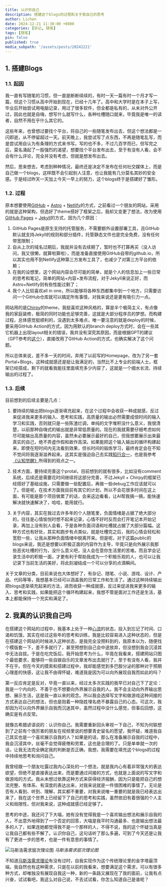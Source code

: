 ```yaml
---
title: 认识你自己
description: 搭建这个blogs的过程和关于我自己的思考
author: Lichen
date: 2024-12-21 11:30:00 +0800
categories: [杂记, 随笔]
tags: [随笔]
pin: false
published: true
media_subpath: '/assets/posts/20241221'
---
```


## 1. 搭建Blogs

### 1.1. 起因

我一直有写随笔的习惯，但一直是断断续续的，有时一天一篇有时一个月才写一篇，但这个习惯从高中开始到现在，已经十几年了。高中和大学时是在本子上写，毕业后开始尝试用电脑记录，用过了很多软件，但全都是私有的，从未对外公开过，因此也就是自嗨，想写什么就写什么，各种吐槽随口就来，毕竟我是唯一的读者，自然不用在乎什么其它的。

这些年来，也曾想过要找个平台，将自己的一些随笔发布出去，但这个想法都是一闪即逝，从不停留超过一天。前天晚上，我尝试写了点东西，不再是随笔乱写，而是尝试用自认为有条理的方式来书写。写的也不多，不过几百字而已，但写完之后，莫名涌起了一股强烈的渴望，想要找个平台发布出去，至于有没有人看，会不会有什么评论，完全并没有考虑，但就是想发布出去。

然后，思来想去，考虑到种种情况，最终还是决定不发布在任何社交媒体上，而是自己做一个blogs，这样既不会引起别人注意，也让我能有几分莫名其妙的安全感。于是经过昨天一天加上今天一早上的努力，这个blogs终于是搭建好了雏形。

### 1.2. 过程

原本想要使用[GitHub](https://github.com) + [Astro](https://astro.build) + [Netlify](https://www.netlify.com)的方式，之前看过一个朋友的网站，采用的就是这种架构，但选好了theme搭好了框架之后，我却又变更了想法，改为使用[GitHub Pages](https://pages.github.com) + [Jekyll](https://jekyllrb.com)的方式，因为几个原因：

1. GitHub Pages是原生支持的托管服务，不需要额外设置部署工具，且GitHub默认就支持Jekyll的规则和部分插件，托管静态文件也是完全免费，没有任何带宽限制；
2. 自从上次的域名过期后，我就并没有去续期了，暂时也不打算再买（没人访问，我又很懒，就算啦算啦），而是准备直接使用GitHub自带的github.io，所以其实也用不到Netlify这种第三方发布工具了，也减少了对第三方平台的依赖；
3. 在我的设想里，这个网站内容会尽可能的简单，就是个人的信息加上一些日常的思考和笔记，简单的网站+内容+发布流程，对于Jekyll来说正好，而Astro+Netlify则有些性能过剩了；
4. 我个人比较喜欢all in one，所以能够将各种东西都集中到一个地方，只需要访问一个GitHub仓库就可以搞定所有事情，对我来说还是更有吸引力一点。

网站用的是[Chirpy](https://chirpy.cotes.page)的theme，我挺喜欢这种风格的，算是半个极简主义，有点像我的家庭装修，极简的同时功能也足够完善，这就是大部分程序员的梦想。而构建过程，总体感觉挺顺利的，没遇到太多难点，唯一要注意的就是deploy的时候，要采用GitHub Action的方式，因为用默认的branch deploy方式时，会在一些其它机器上出现layout相关的错误，我并没有深究其原因，而是根据GPT的建议（GPT参考的[这个](https://august295.github.io/posts/Chirpy本地部署/#622-问题)），直接改用了GitHub Action的方式，也确实解决了这个问题。

所以总体来说，差不多一天的时间，弃用了以前写的Homepage，改为了另一套Portal+Blogs，这种成就感还是挺让我满足的，当然比不上专业的前端人士。框架已经搭成，剩下的就看我能往里面填充多少内容了，这就是一个细水长流、持续输出的过程了。

### 1.3. 后续

目前想到的后续主要是几点：

1. 要持续的输出把blogs逐渐填充起来，在这个过程中会收获一种成就感，反过来促进我来更多的输入、思考和实践，高质量的输出必然需要成倍时间的输入学习和实践，否则就只是一些陈渣烂调，单纯的文字堆积没什么意义，我很清楚，以前那种自嗨式的输出就是非常低质量的。现在的我就需要仔细考虑如何尽可能输出高质量的内容，虽然未必要展示最好的自己，但我想要展示出来最真实的自己，绝不弄虚作假和故作高深。如果能把这个输入输出的循环构建起来，即使在短时间内无法看到效果，但长时间的锻炼学习，最终肯定会在不知不觉间将我逐渐滋养起来。这其实是强迫自己去实践[知行合一](https://zh.wikipedia.org/wiki/知行合一)，也是我参考[《认知觉醒》](https://book.douban.com/subject/35193035/)所得到的观点之一。

2. 技术方面，要持续完善这个protal，目前想到的就有很多，比如没有comment系统，后续还是需要花时间继续将这部分完善，不过Jekyll + Chirpy的框架已经搭好了基础设施，只需要做一些配置后，再做一些debug工作应该就可以了。但是呢，在技术方面我目前有其它的计划，所以不会花很多时间在这上面，有可能是那个项目做累了的话，会来这边看看，让AI帮我搞一搞，能快速解决就快速解决了，哈哈，能用就行。

3. 关于内容，其实在我过去许多年的个人随笔里，负面情绪是占据了绝大部分的，往往是心情愉悦时想不起来记录，心情不好时反而会打开笔记本开始记录，再加上没有别人会看，于是各种负面词语和吐槽就占据了大部分篇幅。这种方式也有好处，其实和跑步有点类似，就是吐槽完之后，我的心情会轻松和宽慰一些，让我从那种负面情绪中脱离开来。但是呢，对于这篇public的blogs来说，我还是想要以积极正面的内容作为主导，毕竟只是向外展示我那些恶劣吐槽的行为，没什么意义吧，没人会在意你生活里的苦难。而且学会记录生活中的积极一面，才更有利于帮助我成为一个积极乐观的人，也可以让我记录下当前生活的美好，将此刻凝结成一个可以分享的点滴瞬间。

关于文章的分类，目前来说也大体想好了，有杂记、随笔、小说、游戏、设计、产品、代码等等，我想基本已经可以涵盖我的日常工作和生活了。通过这种持续输出把blogs逐渐填充起来的方法，进而收获一种成就感，反过来促进我来更多的输入、思考和实践，如果能把这个循环构建起来，我想不管是面对工作还是生活，基本上都能保持一个充实和满足了。

## 2. 我真的认识我自己吗

在搭建这个网站的过程中，我基本上处于一种[心流](https://zh.wikipedia.org/zh-cn/心流理論)的状态，投入到忘记了时间、口渴和饥饿，其实在经过这些年的思考和训练，我是比较容易进入这种状态的，但是在搭建这个网站的时候进入这种状态，是我完全没预料到的，我原本以为，随便找个模版套一下，差不多就行了，甚至预想到自己会中途放弃，但没想到我会沉浸其中无法自拔。于是在吃完饭后，我开始思考为什么，毕竟在我看来，搭建网站只图个最低要求，能够将一些自娱自乐的文章发布出去就行了，至于有没有人看，我并不在乎。但在今天的摸索和搭建过程中，我却能感觉到多巴胺分泌的那种对于预期心理差的快感，这让我不由得怀疑，难道我是因为可以向外展现自我而如此的吗？

第一反应肯定是反对，毕竟一直以来，经过太多次实践的我早已对自己下了定论：我是一个内向的、不善于也不想要向外界展示自我的人。我不会主动向外界输出思想、展示生活，这是我一直以来的观念。所以我会选择写文字和做游戏这种间接的方式表达自己的想法，但也是抱着一种隐姓埋名绝不暴露自己的心态。可这次，我却因为可以向外界展示自我而沉迷其中，虽然过程中没什么感觉，但事后回想，这确实是有点反常。

就像古希腊谚语说的：认识你自己。我需要重新回头审视一下自己，不知为何联想到了之前有个很厉害的朋友在视频里说的想要青史留名的愿望，我怀疑，难道我自己其实也是一个喜欢展示自我的人？如果是的话，那么在准备展示自我的过程中，我会沉浸其中，丝毫不会觉得疲倦和劳累，这也是合理的了。只是单单就一次的话，让我无法完全确定我的判断是否正确，我想，我需要在填充这个blogs的过程中持续地思考和询问自己。

我曾经跟一个朋友吐露过我内心深处的一个想法，就是我内心有着非常强大的表达欲望，但绝不是直接表达出来，而是要通过间接的方式，也就是上面说的写文字和做游戏的方式。我从未想过依靠这种方式来获得经济报酬，因为只是能把自己的想法完整、有体系、有深度的表达出来，对我来说就是一件很困难的事情了。无论是否有人看到、听到、理解，其实都不重要，对我来说唯一重要的就是我已经表达出来了，我在这个世界上已经留下了自己的思考和实践，虽然依旧有着很强的个人主义和局限性，但对我来说，这种成就感已经足够了。

思考的中途，我还问了下大喵，她有没有觉得我是一个喜欢输出想法和展示自我的人，不出意外地得到了一个否定的回答，大喵是我平时沟通最多、也是输出想法最多的人了，如果连她都觉得我不是一个那样的人，不得不说，我的这个怀疑当真是让我自己都有些不解了。认识你自己，这句话听了那么多遍，可到了今天还是让我有了更进一步的思考，也是一件有意思的事情了。

![马斯洛需求层次理论图](1.png)
_马斯洛需求层次理论图_

不知道[马斯洛需求理论](https://zh.wikipedia.org/zh-cn/需求层次理论)有没有过时，自我实现作为这个传统理论里的金字塔最顶端，我自然也有这种需求，只是在以前的我看来，想要满足这个需求，可以有很多种方式，却唯独没有展现自我这一种，新的一条路又展现在了我的面前，让我有点兴奋，试试看吧，我这么对自己说，不去试试看，你怎么知道自己是谁呢？